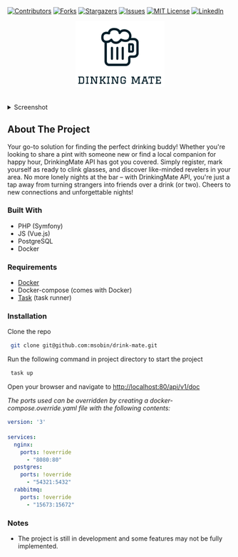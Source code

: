 [![Contributors](https://img.shields.io/github/contributors/msobin/drink-mate.svg?style=for-the-badge)](https://github.com/msobin/drink-mate/graphs/contributors)
[![Forks](https://img.shields.io/github/forks/msobin/drink-mate.svg?style=for-the-badge)](https://github.com/msobin/drink-mate/network/members)
[![Stargazers](https://img.shields.io/github/stars/msobin/drink-mate.svg?style=for-the-badge)](https://github.com/msobin/drink-mate/stargazers)
[![Issues](https://img.shields.io/github/issues/msobin/drink-mate.svg?style=for-the-badge)](https://img.shields.io/github/issues/msobin/drink-mate.svg?style=for-the-badge)
[![MIT License](https://img.shields.io/github/license/msobin/drink-mate.svg?style=for-the-badge)]( https://github.com/msobin/drink-mate/blob/master/LICENSE.txt)
[![LinkedIn](https://img.shields.io/badge/linkedin-%230077B5.svg?style=for-the-badge&logo=linkedin&logoColor=white)](https://linkedin.com/in/maximsobin)

<div align="center">
    <a href="https://github.com/msobin/drink-mate">
        <img src="images/logo.png" alt="Logo" width="200">
    </a>
</div>
<br><br>
<details>
    <summary>Screenshot</summary>
    <img src="images/screenshot-1.png" alt="Logo" width="500">
</details>

## About The Project
Your go-to solution for finding the perfect drinking buddy!
Whether you're looking to share a pint with someone new or find a local companion for happy hour, DrinkingMate API has got you covered.
Simply register, mark yourself as ready to clink glasses, and discover like-minded revelers in your area.
No more lonely nights at the bar – with DrinkingMate API, you're just a tap away from turning strangers into friends over a drink (or two).
Cheers to new connections and unforgettable nights!

### Built With
* PHP (Symfony)
* JS (Vue.js)
* PostgreSQL
* Docker

### Requirements
* [Docker](https://www.docker.com/)
* Docker-compose (comes with Docker)
* [Task](https://taskfile.dev/) (task runner)

### Installation

Clone the repo
   ```sh
    git clone git@github.com:msobin/drink-mate.git
   ```
Run the following command in project directory to start the project
   ```sh
    task up
   ```
Open your browser and navigate to [http://localhost:80/api/v1/doc](http://localhost:80/api/v1/doc)

*The ports used can be overridden by creating a docker-compose.override.yaml file with the following contents:*
```yaml
version: '3'

services:
  nginx:
    ports: !override
      - "8080:80"
  postgres:
    ports: !override
      - "54321:5432"
  rabbitmq:
    ports: !override
      - "15673:15672"
```

### Notes

* The project is still in development and some features may not be fully implemented.

